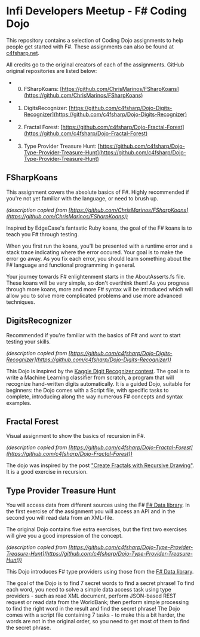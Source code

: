 # Infi Developers Meetup - F# Coding Dojo #

This repository contains a selection of Coding Dojo assignments to help people get started with F#. These assignments can also be found at [c4fsharp.net](http://c4fsharp.net).

All credits go to the original creators of each of the assignments. GitHub original repositories are listed below:

* 0. FSharpKoans: [https://github.com/ChrisMarinos/FSharpKoans](https://github.com/ChrisMarinos/FSharpKoans) 
* 1. DigitsRecognizer: [https://github.com/c4fsharp/Dojo-Digits-Recognizer](https://github.com/c4fsharp/Dojo-Digits-Recognizer)
* 2. Fractal Forest: [https://github.com/c4fsharp/Dojo-Fractal-Forest](https://github.com/c4fsharp/Dojo-Fractal-Forest)
* 3. Type Provider Treasure Hunt: [https://github.com/c4fsharp/Dojo-Type-Provider-Treasure-Hunt](https://github.com/c4fsharp/Dojo-Type-Provider-Treasure-Hunt)

## FSharpKoans ##

This assignment covers the absolute basics of F#. Highly recommended if you're not yet familiar with the language, or need to brush up.

*(description copied from [https://github.com/ChrisMarinos/FSharpKoans](https://github.com/ChrisMarinos/FSharpKoans))*

Inspired by EdgeCase's fantastic Ruby koans, the goal of the F# koans is to teach you F# through testing.

When you first run the koans, you'll be presented with a runtime error and a stack trace indicating where the error occured. Your goal is to make the error go away. As you fix each error, you should learn something about the F# language and functional programming in general.

Your journey towards F# enlightenment starts in the AboutAsserts.fs file. These koans will be very simple, so don't overthink them! As you progress through more koans, more and more F# syntax will be introduced which will allow you to solve more complicated problems and use more advanced techniques.

## DigitsRecognizer ##

Recommended if you're familiar with the basics of F# and want to start testing your skills.

*(description copied from [https://github.com/c4fsharp/Dojo-Digits-Recognizer](https://github.com/c4fsharp/Dojo-Digits-Recognizer))*

This Dojo is inspired by the [Kaggle Digit Recognizer contest](http://www.kaggle.com/c/digit-recognizer).
The goal is to write a Machine Learning classifier from scratch, a program that will recognize hand-written digits automatically.
It is a guided Dojo, suitable for beginners: the Dojo comes with a Script file, with specific tasks to complete, introducing along the way numerous F# concepts and syntax examples.


## Fractal Forest ##

Visual assignment to show the basics of recursion in F#.

*(description copied from [https://github.com/c4fsharp/Dojo-Fractal-Forest](https://github.com/c4fsharp/Dojo-Fractal-Forest))*

The dojo was inspired by the post ["Create Fractals with Recursive Drawing"](http://matthewjamestaylor.com/blog/create-fractals-with-recursive-drawing).
It is a good exercise in recursion.

## Type Provider Treasure Hunt ##

You will access data from different sources using the F# [F# Data library](http://fsharp.github.io/FSharp.Data/). In the first exercise of the assignment you will access an API and in the second you will read data from an XML-file.

The original Dojo contains five extra exercises, but the first two exercises will give you a good impression of the concept.

*(description copied from [https://github.com/c4fsharp/Dojo-Type-Provider-Treasure-Hunt](https://github.com/c4fsharp/Dojo-Type-Provider-Treasure-Hunt))*

This Dojo introduces F# type providers using those from the [F# Data library](http://fsharp.github.io/FSharp.Data/).

The goal of the Dojo is to find 7 secret words to find a secret phrase! To find each word, you need to solve a simple data access task using type providers - such as read XML document, perform JSON-based REST request or read data from the WorldBank; then perform simple processing to find the right word in the result and find the secret phrase! The Dojo comes with a script file containing 7 tasks - to make this a bit harder, the words are not in the original order, so you need to get most of them to find the secret phrase.
